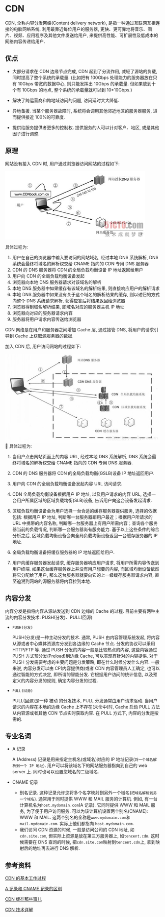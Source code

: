 # CDN

CDN, 全称内容分发网络(Content delivery network), 是指一种通过互联网互相连接的电脑网络系统, 利用最靠近每位用户的服务器, 更快、更可靠地将音乐、图片、视频、应用程序及其他文件发送给用户, 来提供高性能、可扩展性及低成本的网络内容传递给用户.

## 优点

- 大部分请求在 CDN 边缘节点完成, CDN 起到了分流作用, 减轻了源站的负载, 同时提高了整个系统的承载量. (比如把有 100Gbps 处理能力的服务器放在只有 10Gbps 带宽的数据中心, 则只能发挥出 10Gbps 的承载量. 但如果放到十个有 10Gbps 的地点, 整个系统的承载量就可以到 10\*10Gbps.)

- 解决了跨运营商和跨地域访问的问题, 访问延时大大降低.

- 异地备援. 当某个服务器故障时, 系统将会调用其他邻近地区的服务器服务, 进而提供接近 100%的可靠度.

- 提供给服务提供者更多的控制权. 提供服务的人可以针对客户、地区, 或是其他因子进行调整.

## 原理

网站没有接入 CDN 时, 用户通过浏览器访问网站的过程如下:

<img src="https://github.com/tzstone/MarkdownPhotos/blob/master/no-cdn-detail.jpg" align=center>

具体过程为:

1.  用户在自己的浏览器中输入要访问的网站域名, 经过本地 DNS 系统解析, DNS 系统会最终将域名的解析权交给 CNAME 指向的 CDN 专用 DNS 服务器
2.  CDN 的 DNS 服务器将 CDN 的全局负载均衡设备 IP 地址返回给用户
3.  用户向 CDN 的全局负载均衡设备发起
4.  浏览器向本地 DNS 服务器请求对该域名的解析
5.  本地 DNS 服务器中如果缓存有该域名的解析结果, 则直接响应用户的解析请求
6.  本地 DNS 服务器中如果没有关于这个域名的解析结果的缓存, 则以递归的方式向整个 DNS 系统请求解析, 获得应答后将结果返回给浏览器
7.  浏览器得到域名解析结果, 即域名对应的服务器主机 IP 地址
8.  浏览器向对应的服务器请求内容
9.  服务器将用户请求内容传送给浏览器

CDN 网络是在用户和服务器之间增加 Cache 层, 通过接管 DNS, 将用户的请求引导到 Cache 上获取源服务器的数据.

加入 CDN 后, 用户访问网站的过程如下:

<img src="https://github.com/tzstone/MarkdownPhotos/blob/master/use-cdn-detail.jpg" align=center>

具体过程为:

1.  当用户点击网站页面上的内容 URL, 经过本地 DNS 系统解析, DNS 系统会最终将域名的解析权交给 CNAME 指向的 CDN 专用 DNS 服务器.

2.  CDN 的 DNS 服务器将 CDN 的全局负载均衡(GSLB)设备 IP 地址返回用户.

3.  用户向 CDN 的全局负载均衡设备发起内容 URL 访问请求.

4.  CDN 全局负载均衡设备根据用户 IP 地址, 以及用户请求的内容 URL, 选择一台用户所属区域的区域负载均衡(SLB)设备, 告诉用户向这台设备发起请求.

5.  区域负载均衡设备会为用户选择一台合适的缓存服务器提供服务, 选择的依据包括: 根据用户 IP 地址, 判断哪一台服务器距用户最近；根据用户所请求的 URL 中携带的内容名称, 判断哪一台服务器上有用户所需内容；查询各个服务器当前的负载情况, 判断哪一台服务器尚有服务能力. 基于以上这些条件的综合分析之后, 区域负载均衡设备会向全局负载均衡设备返回一台缓存服务器的 IP 地址.

6.  全局负载均衡设备把缓存服务器的 IP 地址返回给用户.

7.  用户向缓存服务器发起请求, 缓存服务器响应用户请求, 将用户所需内容传送到用户终端. 如果这台缓存服务器上并没有用户想要的内容, 而区域均衡设备依然将它分配给了用户, 那么这台服务器就要向它的上一级缓存服务器请求内容, 直至追溯到网站的源服务器将内容拉到本地.

## 内容分发

内容分发是指将内容从源站发送到 CDN 边缘的 Cache 的过程. 目前主要有两种主流的内容分发技术: PUSH(分发)、PULL(回源)

- `PUSH(分发)`

  PUSH(分发)是一种主动分发的技术. 通常, PUSH 由内容管理系统发起, 将内容从源或者中心媒体资源库分发到各边缘的 Cache 节点. 分发的协议可以采用 HTTP/FTP 等. 通过 PUSH 分发的内容一般是比较热点的内容, 这些内容通过 PUSH 方式预分发(Preload)到边缘 Cache, 可以实现有针对的内容提供. 对于 PUSH 分发需要考虑的主要问题是分发策略, 即在什么时候分发什么内容. 一般来说, 内容分发可以由 CP(内容提供商)或者 CDN 内容管理员人工确定, 也可以通过智能的方式决定, 即所谓的智能分发. 它根据用户访问的统计信息, 以及预定义的内容分发的规则, 确定内容分发的过程.

- `PULL(回源)`

  PULL(回源)是一种 被动 的分发技术, PULL 分发通常由用户请求驱动. 当用户请求的内容在本地的边缘 Cache 上不存在(未命中)时, Cache 启动 PULL 方法从内容源或者其他 CDN 节点实时获取内容. 在 PULL 方式下, 内容的分发是按需的.

## 专业名词

- A 记录

  A (Address) 记录是用来指定主机名(或域名)对应的 IP 地址记录(`将一个域名解析到一个 IP 地址`). 用户可以将该域名下的网站服务器指向到自己的 web server 上. 同时也可以设置您域名的二级域名.

- CNAME 记录

  - 别名记录. 这种记录允许您将多个名字映射到另外一个域名(`把域名解析到另一个域名`). 通常用于同时提供 WWW 和 MAIL 服务的计算机. 例如, 有一台计算机名为`host.mydomain.com`(A 记录). 它同时提供 WWW 和 MAIL 服务, 为了便于用户访问服务. 可以为该计算机设置两个别名(CNAME): WWW 和 MAIL. 这两个别名的全称是`www.mydomain.com`和`mail.mydomain.com`. 实际上他们都指向 `host.mydomain.com`.
  - 我们访问 CDN 资源的时候, 一般是访问公司的 CDN 地址, 如`cdn.site.com`, 但实际上资源是放在第三方服务器上, 如`tencent.cdn`. 这时候需要在 DNS 查询的时候, 把`cdn.site.com`映射到`tencent.cdn`上, 拿到映射后的地址再去进行 DNS 解析.

## 参考资料

[CDN 的基本工作过程](http://book.51cto.com/art/201205/338756.htm)

[A 记录和 CNAME 记录的区别](http://blog.xieyc.com/differences-between-a-record-and-cname-record/)

[CDN 缓存那些事儿](http://genie88.github.io/2015/11/03/talk-about-content-delivery-network-and-caches/)

[CDN 技术详解](https://www.cnblogs.com/losbyday/p/5843960.html)
